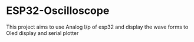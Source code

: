 # ESP32-Oscilloscope
This project aims to use Analog I/p of esp32 and display the wave forms to Oled display and serial plotter
